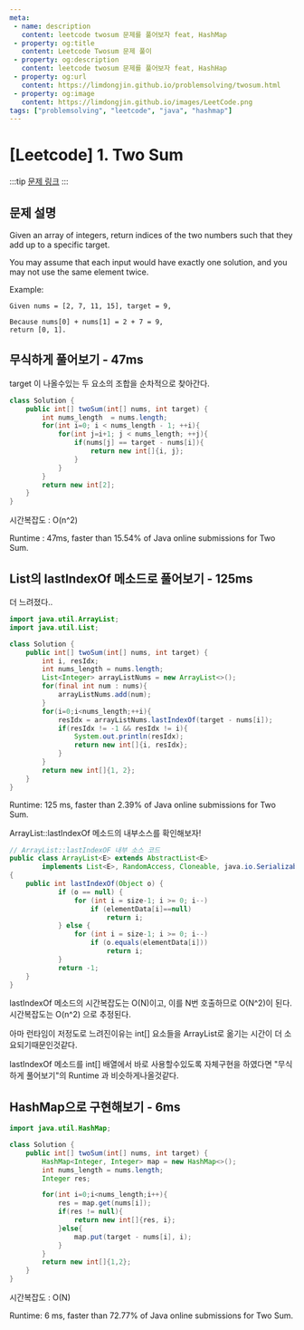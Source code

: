 ```yaml
---
meta:
 - name: description
   content: leetcode twosum 문제를 풀어보자 feat, HashMap
 - property: og:title
   content: Leetcode Twosum 문제 풀이
 - property: og:description
   content: leetcode twosum 문제를 풀어보자 feat, HashHap
 - property: og:url
   content: https://limdongjin.github.io/problemsolving/twosum.html
 - property: og:image
   content: https://limdongjin.github.io/images/LeetCode.png
tags: ["problemsolving", "leetcode", "java", "hashmap"]
---
```

# [Leetcode] 1. Two Sum

:::tip
[문제 링크](https://leetcode.com/problems/two-sum/)
:::

## 문제 설명

Given an array of integers, return indices of the two numbers such that they add up to a specific target.

You may assume that each input would have exactly one solution, and you may not use the same element twice.

Example:

```
Given nums = [2, 7, 11, 15], target = 9,

Because nums[0] + nums[1] = 2 + 7 = 9,
return [0, 1].
```

## 무식하게 풀어보기 - 47ms

target 이 나올수있는 두 요소의 조합을 순차적으로 찾아간다.

```java
class Solution {
    public int[] twoSum(int[] nums, int target) {
        int nums_length  = nums.length;
        for(int i=0; i < nums_length - 1; ++i){
            for(int j=i+1; j < nums_length; ++j){
                if(nums[j] == target - nums[i]){
                    return new int[]{i, j};
                }
            }
        }
        return new int[2];
    }
}
```
시간복잡도 : O(n^2)
<br />

Runtime : 47ms, faster than 15.54% of Java online submissions for Two Sum.

## List의 lastIndexOf 메소드로 풀어보기 - 125ms

더 느려졌다..

```java
import java.util.ArrayList;
import java.util.List;

class Solution {
    public int[] twoSum(int[] nums, int target) {
        int i, resIdx;
        int nums_length = nums.length;
        List<Integer> arrayListNums = new ArrayList<>();
        for(final int num : nums){
            arrayListNums.add(num);
        }
        for(i=0;i<nums_length;++i){
            resIdx = arrayListNums.lastIndexOf(target - nums[i]);
            if(resIdx != -1 && resIdx != i){
                System.out.println(resIdx);
                return new int[]{i, resIdx};
            }
        }
        return new int[]{1, 2};
    }
}
```

Runtime: 125 ms, faster than 2.39% of Java online submissions for Two Sum.

ArrayList::lastIndexOf 메소드의 내부소스를 확인해보자!
```java
// ArrayList::lastIndexOF 내부 소스 코드
public class ArrayList<E> extends AbstractList<E>
        implements List<E>, RandomAccess, Cloneable, java.io.Serializable
{
    public int lastIndexOf(Object o) {
            if (o == null) {
                for (int i = size-1; i >= 0; i--)
                    if (elementData[i]==null)
                        return i;
            } else {
                for (int i = size-1; i >= 0; i--)
                    if (o.equals(elementData[i]))
                        return i;
            }
            return -1;
    }
}
```

lastIndexOf 메소드의 시간복잡도는 O(N)이고, 이를 N번 호출하므로 O(N^2)이 된다.
시간복잡도는 O(n^2) 으로 추정된다.

아마 런타임이 저정도로 느려진이유는 int[] 요소들을 ArrayList로 옮기는 시간이 더 소요되기때문인것같다.

lastIndexOf 메소드를 int[] 배열에서 바로 사용할수있도록 자체구현을 하였다면 "무식하게 풀어보기"의 Runtime 과 비슷하게나올것같다.

## HashMap으로 구현해보기 - 6ms

```java
import java.util.HashMap;

class Solution {
    public int[] twoSum(int[] nums, int target) {
        HashMap<Integer, Integer> map = new HashMap<>();
        int nums_length = nums.length;
        Integer res;

        for(int i=0;i<nums_length;i++){
            res = map.get(nums[i]);
            if(res != null){
                return new int[]{res, i};
            }else{
                map.put(target - nums[i], i);
            }
        }
        return new int[]{1,2};
    }
}
```
시간복잡도 : O(N)

Runtime: 6 ms, faster than 72.77% of Java online submissions for Two Sum.
